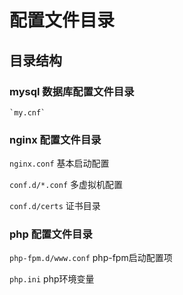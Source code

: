 # 配置文件目录

## 目录结构

### mysql 数据库配置文件目录

    `my.cnf`

### nginx 配置文件目录

`nginx.conf`  基本启动配置

`conf.d/*.conf` 多虚拟机配置
    
`conf.d/certs` 证书目录

### php 配置文件目录

`php-fpm.d/www.conf` php-fpm启动配置项

`php.ini` php环境变量